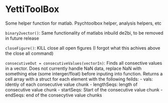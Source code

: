 # YettiToolBox
Some helper function for matlab. Psychtoolbox helper, analysis helpers, etc

```binary2vector()```: Same functionality of matlabs inbuild de2bi, to be removed in future release

```closeFigure()```: KILL close all open figures (I forgot what this achives above the close all command)

```consecutiveOut = consecutiveValues(vectorIn)```: Finds all consective values in a vector. Does not currently handle NaN data, replace NaN with something else (some interger/float) before inputing into function. 
Returns a cell array with a struct for each element with the following feilds:
    - vals: identiy of each consecutive value chunk
    - lengthSeqs: length of consecutive value chunk
    - startSeqs: Start of the consecutive value chunk
    - endSeqs: end of the consecytive value chunks


